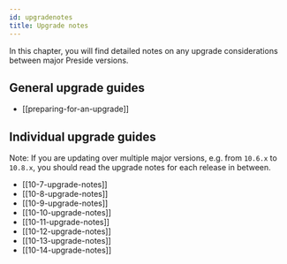 ```yaml
---
id: upgradenotes
title: Upgrade notes
---
```


In this chapter, you will find detailed notes on any upgrade considerations between major Preside versions.

## General upgrade guides

* [[preparing-for-an-upgrade]]

## Individual upgrade guides

Note: If you are updating over multiple major versions, e.g. from `10.6.x` to `10.8.x`, you should read the upgrade notes for each release in between.

* [[10-7-upgrade-notes]]
* [[10-8-upgrade-notes]]
* [[10-9-upgrade-notes]]
* [[10-10-upgrade-notes]]
* [[10-11-upgrade-notes]]
* [[10-12-upgrade-notes]]
* [[10-13-upgrade-notes]]
* [[10-14-upgrade-notes]]
